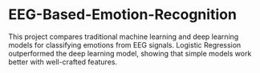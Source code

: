 # EEG-Based-Emotion-Recognition
This project compares traditional machine learning and deep learning models for classifying emotions from EEG signals. Logistic Regression outperformed the deep learning model, showing that simple models work better with well-crafted features.
